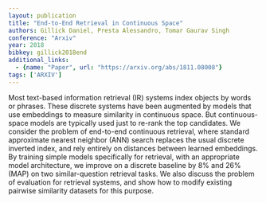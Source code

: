 ```yaml
---
layout: publication
title: "End-to-End Retrieval in Continuous Space"
authors: Gillick Daniel, Presta Alessandro, Tomar Gaurav Singh
conference: "Arxiv"
year: 2018
bibkey: gillick2018end
additional_links:
  - {name: "Paper", url: "https://arxiv.org/abs/1811.08008"}
tags: ['ARXIV']
---
```

Most text-based information retrieval (IR) systems index objects by words or
phrases. These discrete systems have been augmented by models that use
embeddings to measure similarity in continuous space. But continuous-space
models are typically used just to re-rank the top candidates. We consider the
problem of end-to-end continuous retrieval, where standard approximate nearest
neighbor (ANN) search replaces the usual discrete inverted index, and rely
entirely on distances between learned embeddings. By training simple models
specifically for retrieval, with an appropriate model architecture, we improve
on a discrete baseline by 8% and 26% (MAP) on two similar-question retrieval
tasks. We also discuss the problem of evaluation for retrieval systems, and show
how to modify existing pairwise similarity datasets for this purpose.
